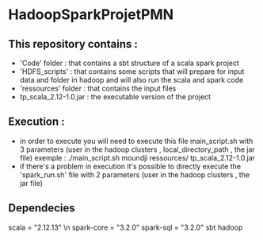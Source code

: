 # HadoopSparkProjetPMN
## This repository contains :

- 'Code' folder : that contains a sbt structure of a scala spark project
- 'HDFS_scripts' : that contains some scripts that will prepare for input data and folder in hadoop and will also run the scala and spark code
- 'ressources' folder : that contains the input files
- tp_scala_2.12-1.0.jar : the executable version of the project

## Execution :
- in order to execute you will need to execute this file main_script.sh with 3 parameters (user in the hadoop clusters , local_directory_path , the jar file)
    exemple :  ./main_script.sh moundji ressources/ tp_scala_2.12-1.0.jar
- if there's a problem in execution it's possible to directly execute the 'spark_run.sh' file with 2 parameters (user in the hadoop clusters , the jar file)
  
## Dependecies 
  scala = "2.12.13" \n
  spark-core = "3.2.0"
  spark-sql = "3.2.0"
  sbt 
  hadoop

